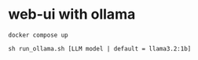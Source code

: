 # web-ui with ollama

```
docker compose up
```

```
sh run_ollama.sh [LLM model | default = llama3.2:1b]
```
